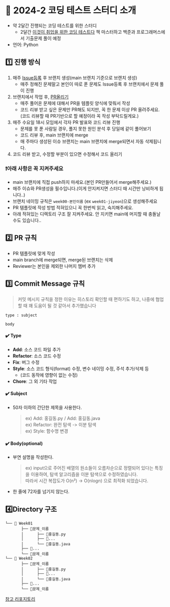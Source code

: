 # :green_book: 2024-2 코딩 테스트 스터디 소개
* 약 2달간 진행되는 코딩 테스트를 위한 스터디
  - 2달간 [이것이 취업을 위한 코딩 테스트다](https://github.com/ndb796/python-for-coding-test) 책 마스터하고 백준과 프로그래머스에서 기출문제 풀이 예정
* 언어: Python

## :one: 진행 방식
1. 매주 [Issue등록](https://github.com/2024-coding-test-study/2024Study/issues) 후 브랜치 생성(main 브랜치 기준으로 브랜치 생성)   
   - 매주 정해진 문제말고 본인이 따로 푼 문제도 Issue등록 후 브랜치에서 문제 풀이 진행   
2. 브랜치에서 작업 후, [PR올리기](https://github.com/2024-coding-test-study/2024Study/pulls)
   - 매주 풀어온 문제에 대해서 PR을 템플릿 양식에 맞춰서 작성
   -  코드 리뷰 받고 싶은 문제만 PR해도 되지만, 꼭 한 문제 이상 PR 올려주세요. (코드 리뷰할 때 PR기반으로 할 예정이라 꼭 작성 부탁드릴게요.)
3. 매주 수요일 18시 모임에서 각자 PR 발표와 코드 리뷰 진행
   - 문제를 못 푼 사람일 경우, 풀지 못한 원인 분석 후 당일에 같이 풀어보기
   - 코드 리뷰 후, main 브랜치에 merge
   -  매 주마다 생성된 이슈 브랜치는 main 브랜치에 merge되면서 자동 삭제됩니다.   
4. 코드 리뷰 받고, 수정할 부분이 있으면 수정해서 코드 올리기

### ❗️아래 사항은 꼭 지켜주세요
- main 브랜치에 직접 push하지 마세요.(본인 PR만들어서 merge해주세요.)
- 매주 이슈와 PR생성을 필수입니다.(이게 안지켜지면 스터디 때 시간만 낭비하게 됩니다..)
- 브랜치 네이밍 규칙은 `week00-본인이름` (ex `week01-jiyeon`)으로 생성해주세요
- PR 템플릿에 작성 방법 적혀있으니 꼭 한번씩 읽고, 숙지해주세요.
- 아래 적혀있는 디렉토리 구조 잘 지켜주세요. 안 지키면 main에 머지할 때 충돌날 수도 있습니다..

## :two: PR 규칙
- PR 템플릿에 맞게 작성
- main branch에 merge되면, merge된 브랜치는 삭제
- Reviewer는 본인을 제외한 나머지 멤버 추가     

## :three: Commit Message 규칙
> 커밋 메시지 규칙을 정한 이유는 히스토리 확인할 때 편하기도 하고, 나중에 협업할 때 꽤 도움이 될 것 같아서 추가했습니다
```
type : subject

body
```
#### :heavy_check_mark: Type
- **Add**: 소스 코드 파일 추가
- **Refactor**: 소스 코드 수정
- **Fix**: 버그 수정
- **Style**: 소스 코드 형식(format) 수정, 변수 네이밍 수정, 주석 추가/삭제 등 
    - (코드 동작에 영향이 없는 수정)
- **Chore**: 그 외 기타 작업

#### :heavy_check_mark: Subject
- 50자 이하의 간단한 제목을 사용한다.
    > ex) Add: 홍길동.py / Add: 홍길동.java <br>
    > ex) Refactor: 완전 탐색 -> 이분 탐색 <br>
    > ex) Style: 함수명 변경

#### :heavy_check_mark: Body(optional)
- 부연 설명을 작성한다.
    > ex) input으로 주어진 배열의 원소들이 오름차순으로 정렬되어 있다는 특징을 이용하여, 탐색 알고리즘을 이분 탐색으로 수정하였습니다.    
    > 따라서 시간 복잡도가 O(n²) -> O(nlogn) 으로 최적화 되었습니다.
- 한 줄에 72자를 넘기지 않는다.


## :four:Directory 구조
```
└── 📂 Week01
       ├── 📂문제_이름
       │      ├── 💾홍길동.py
       │      ├── 💾...
       │      └── 💾홍길동.java
       ├── 📂...
       └── 📂문제_이름
└── 📂 Week02
       ├── 📂문제_이름
       │      ├── 💾홍길동.py
       │      ├── 💾...
       │      └── 💾홍길동.java
       ├── 📂...
       └── 📂문제_이름
```

[참고 리포지토리](https://github.com/Study-CodingTest/Study/blob/main/README.md)
